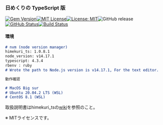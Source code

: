 ### 日めくりの TypeScript 版

[![Gem Version](https://badge.fury.io/rb/himekuri_ts.svg)](http://badge.fury.io/rb/himekuri_ts)[![MIT License](http://img.shields.io/badge/license-MIT-blue.svg?style=flat)](LICENSE)[![License: MIT](https://img.shields.io/badge/License-MIT-yellow.svg)](https://opensource.org/licenses/MIT)![GitHub release](https://img.shields.io/github/release/takkii/himekuri_ts.svg?style=flat)[![GitHub Status](https://img.shields.io/github/last-commit/takkii/himekuri_ts.svg?style=flat)](GitHub)[![Build Status](https://travis-ci.org/takkii/himekuri_ts.svg?branch=main)](https://travis-ci.org/takkii/himekuri_ts)

#### 環境

```markdown
# nvm (node version manager)
himekuri_ts: 1.0.8.1
node_version: v14.17.1
typescript: 4.3.4
rbenv : ruby
# Wrote the path to Node.js version is v14.17.1, For the text editor.

動作確認

# MacOS Big sur
# Ubuntu 20.04.2 LTS (WSL)
# CentOS 8.1 (WSL)
```

取扱説明書はhimekuri_tsの[wiki](https://github.com/takkii/himekuri_ts/wiki/himekuri_ts-wiki)を参照のこと。

※ MITライセンスです。
